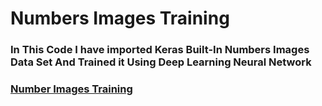 # Numbers Images Training
### In This Code I have imported Keras Built-In Numbers Images Data Set And Trained it Using Deep Learning Neural Network
### [Number Images Training](https://colab.research.google.com/drive/17PkpL6_f_t2bNVYrlnz8TfwlZoIMp0Kc)

